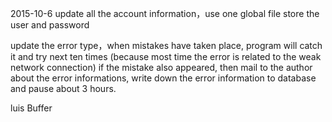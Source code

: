 2015-10-6
update all the account information，use one global file store the user and password

update the error type，when mistakes have taken place, program will catch it and try next ten times
(because most time the error is related to the weak network connection) if the mistake also appeared,
then mail to the author about the error informations, write down the error information to database
and pause about 3 hours.

luis Buffer

